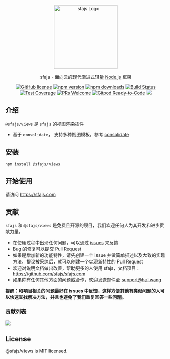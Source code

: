 <p align="center">
  <a href="https://sfajs.com/" target="blank"><img src="https://sfajs.com/images/logo.png" alt="sfajs Logo" width="200"/></a>
</p>

<p align="center">sfajs - 面向云的现代渐进式轻量 <a href="http://nodejs.org" target="_blank">Node.js</a> 框架</p>
<p align="center">
    <a href="https://github.com/sfajs/views/blob/main/LICENSE" target="_blank"><img src="https://img.shields.io/badge/license-MIT-blue.svg" alt="GitHub license" /></a>
    <a href=""><img src="https://img.shields.io/npm/v/@sfajs/views.svg" alt="npm version"></a>
    <a href=""><img src="https://badgen.net/npm/dt/@sfajs/views" alt="npm downloads"></a>
    <a href="#"><img src="https://github.com/sfajs/views/actions/workflows/test.yml/badge.svg?branch=2.x" alt="Build Status"></a>
    <a href="https://codecov.io/gh/sfajs/views/branch/main"><img src="https://img.shields.io/codecov/c/github/sfajs/views/main.svg" alt="Test Coverage"></a>
    <a href="https://github.com/sfajs/views/pulls"><img src="https://img.shields.io/badge/PRs-welcome-brightgreen.svg" alt="PRs Welcome"></a>
    <a href="https://gitpod.io/#https://github.com/sfajs/views"><img src="https://img.shields.io/badge/Gitpod-Ready--to--Code-blue?logo=gitpod" alt="Gitpod Ready-to-Code"></a>
    <a href="https://paypal.me/ihalwang" target="_blank"><img src="https://img.shields.io/badge/Donate-PayPal-ff3f59.svg"/></a>
</p>

## 介绍

`@sfajs/views` 是 `sfajs` 的视图渲染插件

- 基于 `consolidate`， 支持多种视图模板，参考 [consolidate](https://github.com/tj/consolidate.js)

## 安装

```
npm install @sfajs/views
```

## 开始使用

请访问 <https://sfajs.com>

## 贡献

`sfajs` 和 `@sfajs/views` 是免费且开源的项目，我们欢迎任何人为其开发和进步贡献力量。

- 在使用过程中出现任何问题，可以通过 [issues](https://github.com/sfajs/views/issues) 来反馈
- Bug 的修复可以提交 Pull Request
- 如果是增加新的功能特性，请先创建一个 issue 并做简单描述以及大致的实现方法，提议被采纳后，就可以创建一个实现新特性的 Pull Request
- 欢迎对说明文档做出改善，帮助更多的人使用 sfajs，文档项目：<https://github.com/sfajs/sfajs.com>
- 如果你有任何其他方面的问题或合作，欢迎发送邮件至 support@hal.wang

**提醒：和项目相关的问题最好在 issues 中反馈，这样方便其他有类似问题的人可以快速查找解决方法，并且也避免了我们重复回答一些问题。**

### 贡献列表

<a href="https://github.com/sfajs/views/graphs/contributors">
  <img src="https://contrib.rocks/image?repo=sfajs/views" />
</a>

## License

@sfajs/views is MIT licensed.

